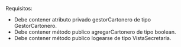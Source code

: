 Requisitos:
- Debe contener atributo privado gestorCartonero de tipo GestorCartonero.
- Debe contener método publico agregarCartonero de tipo boolean.
- Debe contener método publico logearse de tipo VistaSecretaria.
